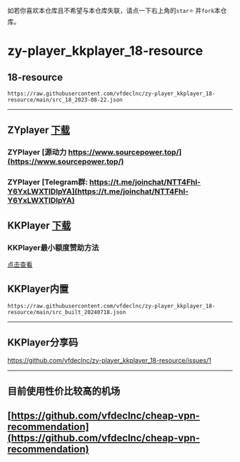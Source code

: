 如若你喜欢本仓库且不希望与本仓库失联，请点一下右上角的`star`⭐ 并`fork`本仓库。
# zy-player_kkplayer_18-resource 

## 18-resource

`https://raw.githubusercontent.com/vfdeclnc/zy-player_kkplayer_18-resource/main/src_18_2023-08-22.json`

---
## ZYplayer [下载](https://github.com/Hiram-Wong/ZyPlayer/releases)

### ZYPlayer [源动力 https://www.sourcepower.top/](https://www.sourcepower.top/)
### ZYPlayer [Telegram群: https://t.me/joinchat/NTT4Fhl-Y6YxLWXTlDIpYA](https://t.me/joinchat/NTT4Fhl-Y6YxLWXTlDIpYA)

## KKPlayer [下载](https://github.com/npljy/KKPlayer-APP/releases)

### KKPlayer最小额度赞助方法
[点击查看](https://github.com/vfdeclnc/zy-player_kkplayer_18-resource/blob/main/bug-vip.md)

## KKPlayer内置

`https://raw.githubusercontent.com/vfdeclnc/zy-player_kkplayer_18-resource/main/src_built_20240718.json`

---
## KKPlayer分享码

https://github.com/vfdeclnc/zy-player_kkplayer_18-resource/issues/1

---
 
## 目前使用性价比较高的机场  
## [https://github.com/vfdeclnc/cheap-vpn-recommendation](https://github.com/vfdeclnc/cheap-vpn-recommendation)

